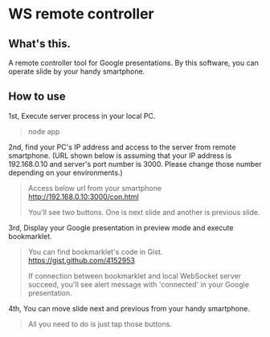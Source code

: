 # WS remote controller

## What's this.

A remote controller tool for Google presentations. By this software, you can operate slide by your handy smartphone.

## How to use

1st, Execute server process in your local PC.

> node app

2nd, find your PC's IP address and access to the server from remote smartphone. (URL shown below is assuming that your IP address is 192.168.0.10 and server's port number is 3000. Please change those number depending on your environments.)

> Access below url from your smartphone
> http://192.168.0.10:3000/con.html
>
> You'll see two buttons. One is next slide and another is previous slide.

3rd, Display your Google presentation in preview mode and execute bookmarklet.

> You can find bookmarklet's code in Gist.
> https://gist.github.com/4152953
>
> If connection between bookmarklet and local WebSocket server succeed, you'll see alert message with 'connected' in your Google presentation.

4th, You can move slide next and previous from your handy smartphone.

> All you need to do is just tap those buttons.
